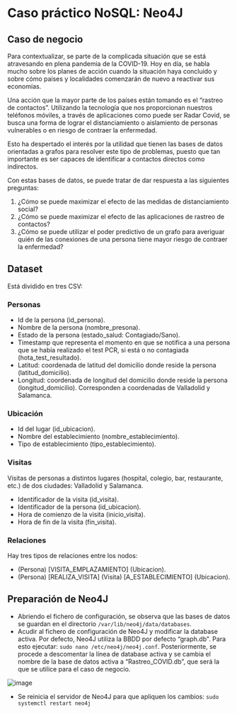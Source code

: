 # Caso práctico NoSQL: Neo4J

## Caso de negocio

Para contextualizar, se parte de la complicada situación que se está atravesando en plena pandemia de la COVID-19. Hoy en día, se habla mucho sobre los planes de acción cuando la situación haya concluido y sobre cómo países y localidades comenzarán de nuevo a reactivar sus economías.

Una acción que la mayor parte de los países están tomando es el “rastreo de contactos”. Utilizando la tecnología que nos proporcionan nuestros teléfonos móviles, a través de aplicaciones como puede ser Radar Covid, se busca una forma de lograr el distanciamiento o aislamiento de personas vulnerables o en riesgo de contraer la enfermedad.

Esto ha despertado el interés por la utilidad que tienen las bases de datos orientadas a grafos para resolver este tipo de problemas, puesto que tan importante es ser capaces de identificar a contactos directos como indirectos.

Con estas bases de datos, se puede tratar de dar respuesta a las siguientes preguntas:

1. ¿Cómo se puede maximizar el efecto de las medidas de distanciamiento social?
2. ¿Cómo se puede maximizar el efecto de las aplicaciones de rastreo de contactos?
3. ¿Cómo se puede utilizar el poder predictivo de un grafo para averiguar quién de las conexiones de una persona tiene mayor riesgo de contraer la enfermedad?

## Dataset 

Está dividido en tres CSV:

### Personas

* Id de la persona (id_persona).
* Nombre de la persona (nombre_presona).
* Estado de la persona (estado_salud: Contagiado/Sano).
* Timestamp que representa el momento en que se notifica a una persona que se había realizado el test PCR, si está o no contagiada (hota_test_resultado).
* Latitud: coordenada de latitud del domicilio donde reside la persona (latitud_domicilio).
* Longitud: coordenada de longitud del domicilio donde reside la persona (longitud_domicilio). Corresponden a coordenadas de Valladolid y Salamanca.

### Ubicación

* Id del lugar (id_ubicacion).
* Nombre del establecimiento (nombre_establecimiento).
* Tipo de establecimiento (tipo_establecimiento).

### Visitas

Visitas de personas a distintos lugares (hospital, colegio, bar, restaurante, etc.) de dos ciudades: Valladolid y Salamanca.

* Identificador de la visita (id_visita).
* Identificador de la persona (id_ubicacion).
* Hora de comienzo de la visita (inicio_visita).
* Hora de fin de la visita (fin_visita).

### Relaciones

Hay tres tipos de relaciones entre los nodos:

* (Persona) [VISITA_EMPLAZAMIENTO] (Ubicacion).
* (Persona) [REALIZA_VISITA] (Visita) [A_ESTABLECIMIENTO] (Ubicacion).

## Preparación de Neo4J

* Abriendo el fichero de configuración, se observa que las bases de datos se guardan en el directorio ```/var/lib/neo4j/data/databases```.
* Acudir al fichero de configuración de Neo4J y modificar la database activa. Por defecto, Neo4J utiliza la BBDD por defecto “graph.db". Para esto ejecutar: ```sudo nano /etc/neo4j/neo4j.conf```. Posteriormente, se procede a descomentar la línea de database activa y se cambia el nombre de la base de datos activa a “Rastreo_COVID.db”, que será la que se utilice para el caso de negocio.

![image](https://user-images.githubusercontent.com/29135836/217672159-9502744a-e481-4b15-a72c-4d231682ab77.png)

* Se reinicia el servidor de Neo4J para que apliquen los cambios: ```sudo systemctl restart neo4j```
